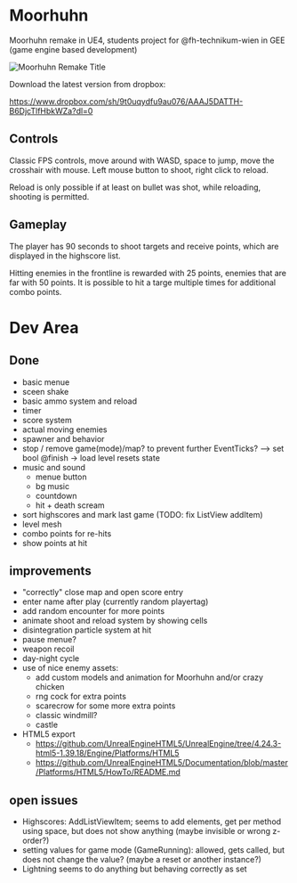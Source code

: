 # Moorhuhn
Moorhuhn remake in UE4, students project for @fh-technikum-wien in GEE (game engine based development)

![Moorhuhn Remake Title](https://github.com/incredibleLeitman/Moorhuhn/blob/main/screenshot.png "Moorhuhn Remake Title")

Download the latest version from dropbox:

https://www.dropbox.com/sh/9t0uqydfu9au076/AAAJ5DATTH-B6DjcTlfHbkWZa?dl=0

## Controls

Classic FPS controls, move around with WASD, space to jump, move the crosshair with mouse. Left mouse button to shoot, right click to reload.

Reload is only possible if at least on bullet was shot, while reloading, shooting is permitted.

## Gameplay

The player has 90 seconds to shoot targets and receive points, which are displayed in the highscore list.

Hitting enemies in the frontline is rewarded with 25 points, enemies that are far with 50 points. It is possible to hit a targe multiple times for additional combo points.


# Dev Area

## Done

- basic menue
- sceen shake
- basic ammo system and reload
- timer
- score system
- actual moving enemies
- spawner and behavior
- stop / remove game(mode)/map? to prevent further EventTicks? --> set bool @finish -> load level resets state
- music and sound
    - menue button
    - bg music
    - countdown
    - hit + death scream
- sort highscores and mark last game (TODO: fix ListView addItem)
- level mesh
- combo points for re-hits
- show points at hit


## improvements

- "correctly" close map and open score entry
- enter name after play (currently random playertag)
- add random encounter for more points
- animate shoot and reload system by showing cells
- disintegration particle system at hit
- pause menue?
- weapon recoil
- day-night cycle
- use of nice enemy assets:
    - add custom models and animation for Moorhuhn and/or crazy chicken
    - rng cock for extra points
    - scarecrow for some more extra points
    - classic windmill?
    - castle
- HTML5 export
    - https://github.com/UnrealEngineHTML5/UnrealEngine/tree/4.24.3-html5-1.39.18/Engine/Platforms/HTML5
    - https://github.com/UnrealEngineHTML5/Documentation/blob/master/Platforms/HTML5/HowTo/README.md


## open issues
- Highscores: AddListViewItem; seems to add elements, get per method using space, but does not show anything (maybe invisible or wrong z-order?)
- setting values for game mode (GameRunning): allowed, gets called, but does not change the value? (maybe a reset or another instance?)
- Lightning seems to do anything but behaving correctly as set
